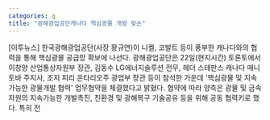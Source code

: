 ```yaml
---
categories: g
title: "광해광업공단캐나다 핵심광물 개발 맞손"
---
```

[이투뉴스] 한국광해광업공단(사장 황규연)이 니켈, 코발트 등이 풍부한 캐나다와의 협력을 통해 핵심광물 공급망 확보에 나선다. 광해광업공단은 22일(현지시간) 토론토에서 이창양 산업통상자원부 장관, 김동수 LG에너지솔루션 전무, 헤더 스테판스 캐나다 매니토바 주지사, 조지 피리 온타리오주 광업부 장관 등이 참석한 가운데 &#39;핵심광물 및 지속가능한 광물개발 협력&#39; 업무협약을 체결했다고 밝혔다. 협약에 따라 양측은 광물 및 금속자원의 지속가능한 개발촉진, 친환경 및 광해복구 기술공유 등을 위해 공동 협력키로 했다. 특히 전
